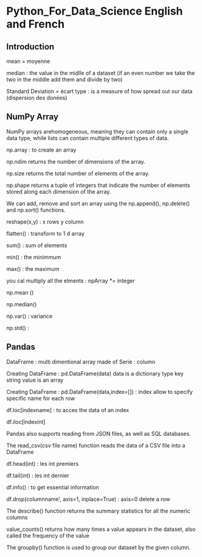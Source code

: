 # Python_For_Data_Science English and French

## Introduction

mean = moyenne 

median : the value in the midlle of a dataset (if an even number we take the two in the middle add them and divide by two)

Standard Deviation = écart type : is a measure of how spread out our data (dispersion des donées)

## NumPy Array

NumPy arrays arehomogeneous, meaning they can contain only a single data type, while lists can contain multiple different types of data.

np.array : to create an array

np.ndim returns the number of dimensions of the array.

np.size returns the total number of elements of the array.

np.shape returns a tuple of integers that indicate the number of elements stored along each dimension of the array. 

We can add, remove and sort an array using the np.append(), np.delete() and np.sort() functions. 

reshape(x,y) : x rows y column
 
flatten() : transform to 1 d array
 
sum()  : sum of elements
 
min() : the minimmum

max() : the maximum

you cal multiply all the elments : npArray *= integer

 np.mean ()
 
 np.median()
 
 np.var() : variance 
 
 np.std() : 

 ## Pandas
 
 DataFrame : multi dimentional array made of Serie : column
 
 Creating DataFrame : pd.DataFrame(data) data is a dictionary type key string value is an array
 
 Creating DataFrame : pd.DataFrame(data,index=[]) : index allow to specify specific name for each row
  
 df.loc[indexname] : to acces the data of an index
 
 df.iloc[indexint]
 
 Pandas also supports reading from JSON files, as well as SQL databases.
 
 The read_csv(csv file name) function reads the data of a CSV file into a DataFrame
 
 df.head(int) : les int premiers 
 
 df.tail(int) : les int dernier
 
 df.info() : to get essential information
 
 df.drop(columnname', axis=1, inplace=True) : axis=0 delete a row
 
 The describe() function returns the summary statistics for all the numeric columns
 
 value_counts() returns how many times a value appears in the dataset, also called the frequency of the value
 
 The groupby() function is used to group our dataset by the given column. 
 
 
